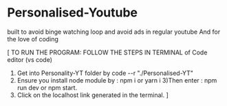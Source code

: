 # Personalised-Youtube
built to avoid binge watching loop and avoid ads in regular youtube And for the love of coding

[
TO RUN THE PROGRAM:
FOLLOW THE STEPS IN TERMINAL of Code editor (vs code)
1) Get into Personality-YT folder by code --r "./Personalised-YT"  
2) Ensure you install node module by  :  npm i   or yarn i
3)Then enter : npm run dev or npm start.
4) Click on the localhost link generated in the terminal.
]

